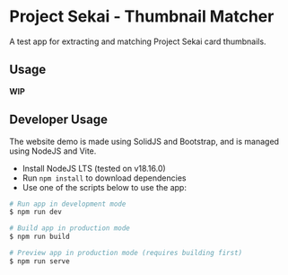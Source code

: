# Project Sekai - Thumbnail Matcher

A test app for extracting and matching Project Sekai card thumbnails.

## Usage

**WIP**

## Developer Usage

The website demo is made using SolidJS and Bootstrap, and is managed using NodeJS and Vite.

- Install NodeJS LTS (tested on v18.16.0)
- Run `npm install` to download dependencies
- Use one of the scripts below to use the app:

```bash
# Run app in development mode
$ npm run dev

# Build app in production mode
$ npm run build

# Preview app in production mode (requires building first)
$ npm run serve
```
